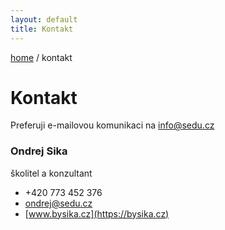 ```yaml
---
layout: default
title: Kontakt
---
```


[home](/) / kontakt

# Kontakt

Preferuji e-mailovou komunikaci  na <info@sedu.cz>


### Ondrej Sika

školitel a konzultant

- +420 773 452 376
- <ondrej@sedu.cz>
- [www.bysika.cz](https://bysika.cz)

<!--

### Dominika Papp

Asistentka

- <dominika@sedu.cz>

-->
